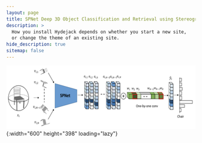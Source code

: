 ```yaml
---
layout: page
title: SPNet Deep 3D Object Classification and Retrieval using Stereographic Porjection
description: >
  How you install Hydejack depends on whether you start a new site,
  or change the theme of an existing site.
hide_description: true
sitemap: false
---
```


![SPNet](../assets/img/docs/spnet.png){:width="600" height="398" loading="lazy"}
